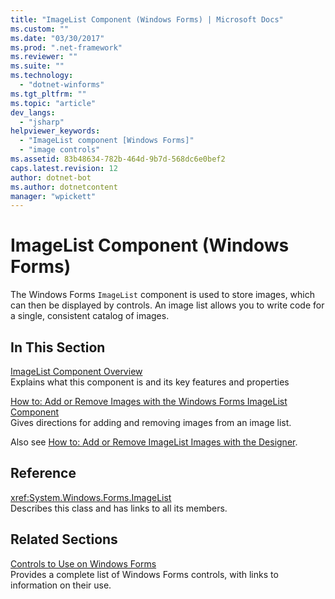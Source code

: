 ```yaml
---
title: "ImageList Component (Windows Forms) | Microsoft Docs"
ms.custom: ""
ms.date: "03/30/2017"
ms.prod: ".net-framework"
ms.reviewer: ""
ms.suite: ""
ms.technology: 
  - "dotnet-winforms"
ms.tgt_pltfrm: ""
ms.topic: "article"
dev_langs: 
  - "jsharp"
helpviewer_keywords: 
  - "ImageList component [Windows Forms]"
  - "image controls"
ms.assetid: 83b48634-782b-464d-9b7d-568dc6e0bef2
caps.latest.revision: 12
author: dotnet-bot
ms.author: dotnetcontent
manager: "wpickett"
---
```

# ImageList Component (Windows Forms)
The Windows Forms `ImageList` component is used to store images, which can then be displayed by controls. An image list allows you to write code for a single, consistent catalog of images.  
  
## In This Section  
 [ImageList Component Overview](../../../../docs/framework/winforms/controls/imagelist-component-overview-windows-forms.md)  
 Explains what this component is and its key features and properties  
  
 [How to: Add or Remove Images with the Windows Forms ImageList Component](../../../../docs/framework/winforms/controls/how-to-add-or-remove-images-with-the-windows-forms-imagelist-component.md)  
 Gives directions for adding and removing images from an image list.  
  
 Also see [How to: Add or Remove ImageList Images with the Designer](http://msdn.microsoft.com/library/ms233674\(v=vs.110\)).  
  
## Reference  
 <xref:System.Windows.Forms.ImageList>  
 Describes this class and has links to all its members.  
  
## Related Sections  
 [Controls to Use on Windows Forms](../../../../docs/framework/winforms/controls/controls-to-use-on-windows-forms.md)  
 Provides a complete list of Windows Forms controls, with links to information on their use.